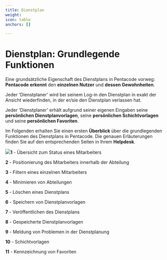 ```yaml
---
title: Dienstplan
weight: 
icon: table
anchors: []

---
```

# Dienstplan: Grundlegende Funktionen

Eine grundsätzliche Eigenschaft des Dienstplans in Pentacode vorweg: **Pentacode erkennt** den **einzelnen Nutzer** und **dessen Gewohnheiten**.

Jeder 'Dienstplaner' wird bei seinem Log-in den Dienstplan in exakt der Ansicht wiederfinden, in der er/sie den Dienstplan verlassen hat.

Jeder 'Dienstplaner' erhält aufgrund seiner eigenen Eingaben seine **persönlichen Dienstplanvorlagen**, seine **persönlichen Schichtvorlagen** und seine **persönlichen Favoriten**.

Im Folgenden erhalten Sie einen ersten **Überblick** über die grundlegenden Funktionen des Dienstplans in Pentacode. Die genauen Erläuterungen finden Sie auf den entsprechenden Seiten in Ihrem **Helpdesk**.

![](https://d33v4339jhl8k0.cloudfront.net/docs/assets/5dd29b3f04286364bc91dcd3/images/5df10ecf04286364bc92be34/file-G8UFCdTlVQ.png)**1** - Übersicht zum Status eines Mitarbeiters

**2** - Positionierung des Mitarbeiters innerhalb der Abteilung

**3** - Filtern eines einzelnen Mitarbeiters

**4** - Minimieren von Abteilungen

**5** - Löschen eines Dienstplans

**6** - Speichern von Dienstplanvorlagen

**7** - Veröffentlichen des Dienstplans

**8** - Gespeicherte Dienstplanvorlagen

**9** - Meldung von Problemen in der Dienstplanung

**10** - Schichtvorlagen

**11** - Kennzeichnung von Favoriten